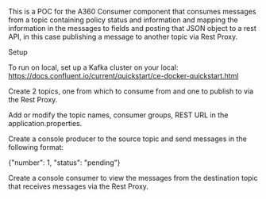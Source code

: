 This is a POC for the A360 Consumer component that consumes messages from a topic containing policy status and information and mapping the information in the messages to fields and posting that JSON object to a rest API, in this case publishing a message to another topic via Rest Proxy.

Setup

To run on local, set up a Kafka cluster on your local:
https://docs.confluent.io/current/quickstart/ce-docker-quickstart.html

Create 2 topics, one from which to consume from and one to publish to via the Rest Proxy.

Add or modify the topic names, consumer groups, REST URL in the application.properties.

Create a console producer to the source topic and send messages in the following format:

{"number": 1, "status": "pending"}

Create a console consumer to view the messages from the destination topic that receives messages via the Rest Proxy.

